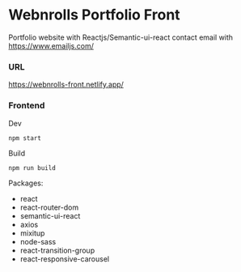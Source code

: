 # Webnrolls Portfolio Front

Portfolio website with Reactjs/Semantic-ui-react
contact email with https://www.emailjs.com/

### URL
https://webnrolls-front.netlify.app/

### Frontend

Dev
```
npm start
```

Build
```
npm run build
```

Packages:
* react
* react-router-dom
* semantic-ui-react
* axios
* mixitup
* node-sass
* react-transition-group
* react-responsive-carousel
